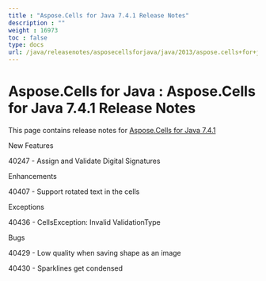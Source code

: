 ```yaml
---
title : "Aspose.Cells for Java 7.4.1 Release Notes" 
description : "" 
weight : 16973 
toc : false
type: docs
url: /java/releasenotes/asposecellsforjava/java/2013/aspose.cells+for+java+7.4.1+release+notes/
---
```


# Aspose.Cells for Java : Aspose.Cells for Java 7.4.1 Release Notes


This page contains release notes for [Aspose.Cells for Java 7.4.1](http://www.aspose.com/downloads/cells/java/new-releases/aspose.cells-for-java-7.4.1/)

New Features

40247 - Assign and Validate Digital Signatures

Enhancements

40407 - Support rotated text in the cells

Exceptions

40436 - CellsException: Invalid ValidationType

Bugs

40429 - Low quality when saving shape as an image

40430 - Sparklines get condensed

